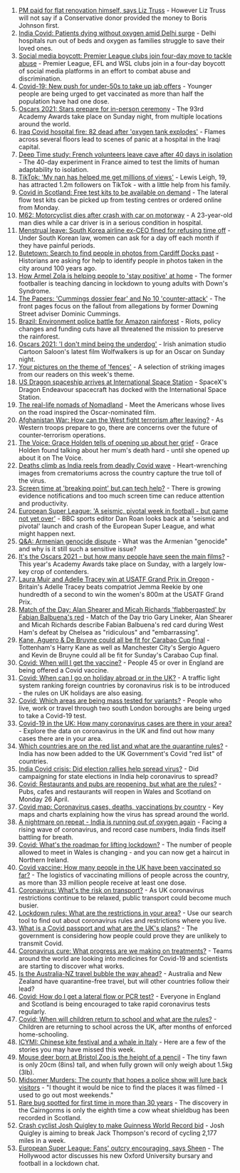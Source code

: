 1. [PM paid for flat renovation himself, says Liz Truss](https://www.bbc.co.uk/news/uk-politics-56878223) - However Liz Truss will not say if a Conservative donor provided the money to Boris Johnson first.
2. [India Covid: Patients dying without oxygen amid Delhi surge](https://www.bbc.co.uk/news/56876695) - Delhi hospitals run out of beds and oxygen as families struggle to save their loved ones.
3. [Social media boycott: Premier League clubs join four-day move to tackle abuse](https://www.bbc.co.uk/sport/football/56872469) - Premier League, EFL and WSL clubs join in a four-day boycott of social media platforms in an effort to combat abuse and discrimination.
4. [Covid-19: New push for under-50s to take up jab offers](https://www.bbc.co.uk/news/uk-56873026) - Younger people are being urged to get vaccinated as more than half the population have had one dose.
5. [Oscars 2021: Stars prepare for in-person ceremony](https://www.bbc.co.uk/news/entertainment-arts-56807445) - The 93rd Academy Awards take place on Sunday night, from multiple locations around the world.
6. [Iraq Covid hospital fire: 82 dead after 'oxygen tank explodes'](https://www.bbc.co.uk/news/world-middle-east-56875804) - Flames across several floors lead to scenes of panic at a hospital in the Iraqi capital.
7. [Deep Time study: French volunteers leave cave after 40 days in isolation](https://www.bbc.co.uk/news/world-europe-56875801) - The 40-day experiment in France aimed to test the limits of human adaptability to isolation.
8. [TikTok: 'My nan has helped me get millions of views'](https://www.bbc.co.uk/news/uk-wales-56858219) - Lewis Leigh, 19, has attracted 1.2m followers on TikTok - with a little help from his family.
9. [Covid in Scotland: Free test kits to be available on demand](https://www.bbc.co.uk/news/uk-scotland-56873137) - The lateral flow test kits can be picked up from testing centres or ordered online from Monday.
10. [M62: Motorcyclist dies after crash with car on motorway](https://www.bbc.co.uk/news/uk-england-merseyside-56878151) - A 23-year-old man dies while a car driver is in a serious condition in hospital.
11. [Menstrual leave: South Korea airline ex-CEO fined for refusing time off](https://www.bbc.co.uk/news/world-asia-56877634) - Under South Korean law, women can ask for a day off each month if they have painful periods.
12. [Butetown: Search to find people in photos from Cardiff Docks past](https://www.bbc.co.uk/news/uk-wales-56843429) - Historians are asking for help to identify people in photos taken in the city around 100 years ago.
13. [How Armel Zola is helping people to 'stay positive' at home](https://www.bbc.co.uk/news/uk-56866032) - The former footballer is teaching dancing in lockdown to young adults with Down's Syndrome.
14. [The Papers: 'Cummings dossier fear' and No 10 'counter-attack'](https://www.bbc.co.uk/news/blogs-the-papers-56875711) - The front pages focus on the fallout from allegations by former Downing Street adviser Dominic Cummings.
15. [Brazil: Environment police battle for Amazon rainforest](https://www.bbc.co.uk/news/science-environment-56847298) - Riots, policy changes and funding cuts have all threatened the mission to preserve the rainforest.
16. [Oscars 2021: 'I don't mind being the underdog'](https://www.bbc.co.uk/news/world-europe-56861890) - Irish animation studio Cartoon Saloon's latest film Wolfwalkers is up for an Oscar on Sunday night.
17. [Your pictures on the theme of 'fences'](https://www.bbc.co.uk/news/in-pictures-56861118) - A selection of striking images from our readers on this week's theme.
18. [US Dragon spaceship arrives at International Space Station](https://www.bbc.co.uk/news/science-environment-56871765) - SpaceX's Dragon Endeavour spacecraft has docked with the International Space Station.
19. [The real-life nomads of Nomadland](https://www.bbc.co.uk/news/world-us-canada-56859334) - Meet the Americans whose lives on the road inspired the Oscar-nominated film.
20. [Afghanistan War: How can the West fight terrorism after leaving?](https://www.bbc.co.uk/news/world-asia-56860781) - As Western troops prepare to go, there are concerns over the future of counter-terrorism operations.
21. [The Voice: Grace Holden tells of opening up about her grief](https://www.bbc.co.uk/news/uk-england-essex-56608101) - Grace Holden found talking about her mum's death hard - until she opened up about it on The Voice.
22. [Deaths climb as India reels from deadly Covid wave](https://www.bbc.co.uk/news/world-asia-india-56855712) - Heart-wrenching images from crematoriums across the country capture the true toll of the virus.
23. [Screen time at 'breaking point' but can tech help?](https://www.bbc.co.uk/news/technology-56838118) - There is growing evidence notifications and too much screen time can reduce attention and productivity.
24. [European Super League: 'A seismic, pivotal week in football - but game not yet over'](https://www.bbc.co.uk/sport/football/56875792) - BBC sports editor Dan Roan looks back at a 'seismic and pivotal' launch and crash of the European Super League, and what might happen next.
25. [Q&A: Armenian genocide dispute](https://www.bbc.co.uk/news/world-europe-16352745) - What was the Armenian "genocide" and why is it still such a sensitive issue?
26. [It's the Oscars 2021 - but how many people have seen the main films?](https://www.bbc.co.uk/news/entertainment-arts-56766212) - This year's Academy Awards take place on Sunday, with a largely low-key crop of contenders.
27. [Laura Muir and Adelle Tracey win at USATF Grand Prix in Oregon](https://www.bbc.co.uk/sport/athletics/56877458) - Britain's Adelle Tracey beats compatriot Jemma Reekie by one hundredth of a second to win the women's 800m at the USATF Grand Prix.
28. [Match of the Day: Alan Shearer and Micah Richards 'flabbergasted' by Fabian Balbuena's red](https://www.bbc.co.uk/sport/av/football/56875984) - Match of the Day trio Gary Lineker, Alan Shearer and Micah Richards describe Fabian Balbuena's red card during West Ham's defeat by Chelsea as "ridiculous" and "embarrassing".
29. [Kane, Aguero & De Bruyne could all be fit for Carabao Cup final](https://www.bbc.co.uk/sport/football/56790307) - Tottenham's Harry Kane as well as Manchester City's Sergio Aguero and Kevin de Bruyne could all be fit for Sunday's Carabao Cup final.
30. [Covid: When will I get the vaccine?](https://www.bbc.co.uk/news/health-55045639) - People 45 or over in England are being offered a Covid vaccine.
31. [Covid: When can I go on holiday abroad or in the UK?](https://www.bbc.co.uk/news/explainers-52646738) - A traffic light system ranking foreign countries by coronavirus risk is to be introduced - the rules on UK holidays are also easing.
32. [Covid: Which areas are being mass tested for variants?](https://www.bbc.co.uk/news/explainers-54872039) - People who live, work or travel through two south London boroughs are being urged to take a Covid-19 test.
33. [Covid-19 in the UK: How many coronavirus cases are there in your area?](https://www.bbc.co.uk/news/uk-51768274) - Explore the data on coronavirus in the UK and find out how many cases there are in your area.
34. [Which countries are on the red list and what are the quarantine rules?](https://www.bbc.co.uk/news/explainers-52544307) - India has now been added to the UK Government's Covid "red list" of countries.
35. [India Covid crisis: Did election rallies help spread virus?](https://www.bbc.co.uk/news/56858980) - Did campaigning for state elections in India help coronavirus to spread?
36. [Covid: Restaurants and pubs are reopening, but what are the rules?](https://www.bbc.co.uk/news/business-52977388) - Pubs, cafes and restaurants will reopen in Wales and Scotland on Monday 26 April.
37. [Covid map: Coronavirus cases, deaths, vaccinations by country](https://www.bbc.co.uk/news/world-51235105) - Key maps and charts explaining how the virus has spread around the world.
38. [A nightmare on repeat - India is running out of oxygen again](https://www.bbc.co.uk/news/uk-56841381) - Facing a rising wave of coronavirus, and record case numbers, India finds itself battling for breath.
39. [Covid: What's the roadmap for lifting lockdown?](https://www.bbc.co.uk/news/explainers-52530518) - The number of people allowed to meet in Wales is changing - and you can now get a haircut in Northern Ireland.
40. [Covid vaccine: How many people in the UK have been vaccinated so far?](https://www.bbc.co.uk/news/health-55274833) - The logistics of vaccinating millions of people across the country, as more than 33 million people receive at least one dose.
41. [Coronavirus: What's the risk on transport?](https://www.bbc.co.uk/news/health-51736185) - As UK coronavirus restrictions continue to be relaxed, public transport could become much busier.
42. [Lockdown rules: What are the restrictions in your area?](https://www.bbc.co.uk/news/uk-54373904) - Use our search tool to find out about coronavirus rules and restrictions where you live.
43. [What is a Covid passport and what are the UK's plans?](https://www.bbc.co.uk/news/explainers-55718553) - The government is considering how people could prove they are unlikely to transmit Covid.
44. [Coronavirus cure: What progress are we making on treatments?](https://www.bbc.co.uk/news/health-52354520) - Teams around the world are looking into medicines for Covid-19 and scientists are starting to discover what works.
45. [Is the Australia-NZ travel bubble the way ahead?](https://www.bbc.co.uk/news/business-56796943) - Australia and New Zealand have quarantine-free travel, but will other countries follow their lead?
46. [Covid: How do I get a lateral flow or PCR test?](https://www.bbc.co.uk/news/health-51943612) - Everyone in England and Scotland is being encouraged to take rapid coronavirus tests regularly.
47. [Covid: When will children return to school and what are the rules?](https://www.bbc.co.uk/news/education-51643556) - Children are returning to school across the UK, after months of enforced home-schooling.
48. [ICYMI: Chinese kite festival and a whale in Italy](https://www.bbc.co.uk/news/world-56851238) - Here are a few of the stories you may have missed this week.
49. [Mouse deer born at Bristol Zoo is the height of a pencil](https://www.bbc.co.uk/news/uk-england-bristol-56841632) - The tiny fawn is only 20cm (8ins) tall, and when fully grown will only weigh about 1.5kg (3lb).
50. [Midsomer Murders: The county that hopes a police show will lure back visitors](https://www.bbc.co.uk/news/uk-england-beds-bucks-herts-56195950) - "I thought it would be nice to find the places it was filmed - I used to go out most weekends."
51. [Rare bug spotted for first time in more than 30 years](https://www.bbc.co.uk/news/uk-scotland-highlands-islands-56814446) - The discovery in the Cairngorms is only the eighth time a cow wheat shieldbug has been recorded in Scotland.
52. [Crash cyclist Josh Quigley to make Guinness World Record bid](https://www.bbc.co.uk/news/uk-scotland-56802796) - Josh Quigley is aiming to break Jack Thompson's record of cycling 2,177 miles in a week.
53. [European Super League: Fans' outcry encouraging, says Sheen](https://www.bbc.co.uk/news/uk-wales-56819751) - The Hollywood actor discusses his new Oxford University bursary and football in a lockdown chat.
